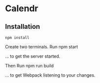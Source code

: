 # Calendr


## Installation
    npm install

Create two terminals. Run
    npm start

... to get the server started.

Then Run
    npm run build

... to get Webpack listening to your changes.
